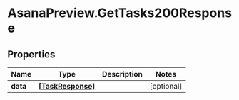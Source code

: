 # AsanaPreview.GetTasks200Response

## Properties

Name | Type | Description | Notes
------------ | ------------- | ------------- | -------------
**data** | [**[TaskResponse]**](TaskResponse.md) |  | [optional] 


